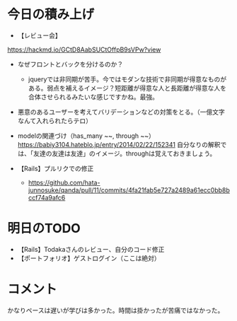 # 今日の積み上げ
- 【レビュー会】

https://hackmd.io/GCtD8AabSUCtOffpB9sVPw?view
  - なぜフロントとバックを分けるのか？
    - jqueryでは非同期が苦手。今ではモダンな技術で非同期が得意なものがある。弱点を補えるイメージ？短距離が得意な人と長距離が得意な人を合体させられるみたいな感じですかね。最強。
  - 悪意のあるユーザーを考えてバリデーションなどの対策をとる。（一億文字なんて入れられたらテロ）
  - modelの関連づけ（has_many ~~, through ~~）
https://babiy3104.hateblo.jp/entry/2014/02/22/152341
自分なりの解釈では、「友達の友達は友達」のイメージ。throughは覚えておきましょう。

- 【Rails】プルリクでの修正
  - https://github.com/hata-junnosuke/qanda/pull/11/commits/4fa21fab5e727a2489a61ecc0bb8bccf74a9afc6

# 明日のTODO
- 【Rails】Todakaさんのレビュー、自分のコード修正
- 【ポートフォリオ】ゲストログイン（ここは絶対）
# コメント
かなりペースは遅いが学びは多かった。時間は掛かったが苦痛ではなかった。

